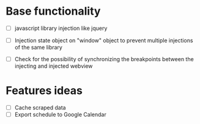 
# Base functionality
- [ ] javascript library injection like jquery
- [ ] Injection state object on "window" object to prevent multiple injections of the same library
- [ ] Check for the possibility of synchronizing the breakpoints between the injecting and injected webview 


# Features ideas
- [ ] Cache scraped data
- [ ] Export schedule to Google Calendar
